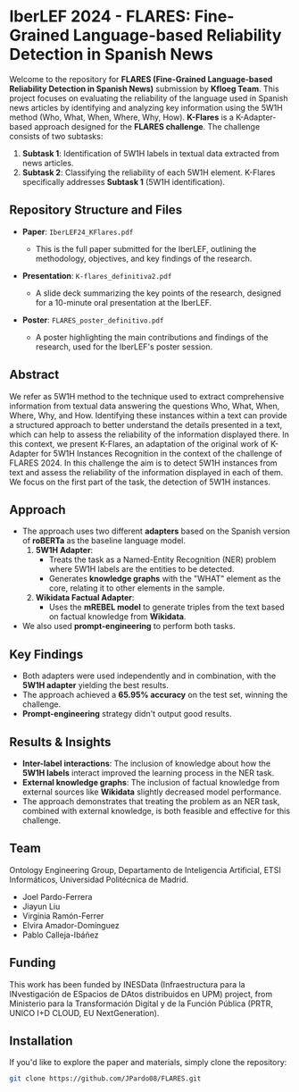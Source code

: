 # IberLEF 2024 - FLARES: Fine-Grained Language-based Reliability Detection in Spanish News

Welcome to the repository for **FLARES (Fine-Grained Language-based Reliability Detection in Spanish News)** submission by **Kfloeg Team**. This project focuses on evaluating the reliability of the language used in Spanish news articles by identifying and analyzing key information using the 5W1H method (Who, What, When, Where, Why, How). **K-Flares** is a K-Adapter-based approach designed for the **FLARES challenge**. The challenge consists of two subtasks:
  1. **Subtask 1**: Identification of 5W1H labels in textual data extracted from news articles.
  2. **Subtask 2**: Classifying the reliability of each 5W1H element.
K-Flares specifically addresses **Subtask 1** (5W1H identification).

## Repository Structure and Files
- **Paper**: `IberLEF24_KFlares.pdf`
  - This is the full paper submitted for the IberLEF, outlining the methodology, objectives, and key findings of the research.
  
- **Presentation**: `K-flares_definitiva2.pdf`
  - A slide deck summarizing the key points of the research, designed for a 10-minute oral presentation at the IberLEF.

- **Poster**: `FLARES_poster_definitivo.pdf`
  - A poster highlighting the main contributions and findings of the research, used for the IberLEF's poster session.

## Abstract
We refer as 5W1H method to the technique used to extract comprehensive information from textual data answering the questions Who, What, When, Where, Why, and How. Identifying these instances within a text can provide a structured approach to better understand the details presented in a text, which can help to assess the reliability of the information displayed there. In this context, we present K-Flares, an adaptation of the original work of K-Adapter for 5W1H Instances Recognition in the context of the challenge of FLARES 2024. In this challenge the aim is to detect 5W1H instances from text and assess the reliability of the information displayed in each of them. We focus on the first part of the task, the detection of 5W1H instances.


## Approach
- The approach uses two different **adapters** based on the Spanish version of **roBERTa** as the baseline language model.
  1. **5W1H Adapter**:  
     - Treats the task as a Named-Entity Recognition (NER) problem where 5W1H labels are the entities to be detected.
     - Generates **knowledge graphs** with the "WHAT" element as the core, relating it to other elements in the sample.
  2. **Wikidata Factual Adapter**:  
     - Uses the **mREBEL model** to generate triples from the text based on factual knowledge from **Wikidata**.
- We also used **prompt-engineering** to perform both tasks. 

## Key Findings
- Both adapters were used independently and in combination, with the **5W1H adapter** yielding the best results.
- The approach achieved a **65.95% accuracy** on the test set, winning the challenge.
- **Prompt-engineering** strategy didn't output good results.

## Results & Insights
- **Inter-label interactions**: The inclusion of knowledge about how the **5W1H labels** interact improved the learning process in the NER task.
- **External knowledge graphs**: The inclusion of factual knowledge from external sources like **Wikidata** slightly decreased model performance.
- The approach demonstrates that treating the problem as an NER task, combined with external knowledge, is both feasible and effective for this challenge.

## Team
Ontology Engineering Group, Departamento de Inteligencia Artificial, ETSI Informáticos, Universidad Politécnica de Madrid.
- Joel Pardo-Ferrera
- Jiayun Liu
- Virginia Ramón-Ferrer
- Elvira Amador-Domínguez
- Pablo Calleja-Ibáñez

## Funding
This work has been funded by INESData (Infraestructura para la INvestigación de ESpacios de DAtos distribuidos en UPM) project, from Ministerio para la Transformación Digital y de la Función Pública (PRTR, UNICO I+D CLOUD, EU NextGeneration).


## Installation
If you'd like to explore the paper and materials, simply clone the repository:

```bash
git clone https://github.com/JPardo08/FLARES.git
